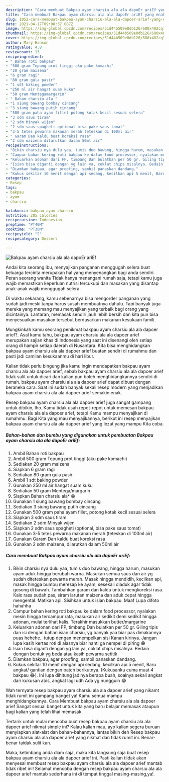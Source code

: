 ```yaml
---
description: "Cara membuat Bakpau ayam charsiu ala ala dapoEr ariEf yang enak dan Mudah Dibuat"
title: "Cara membuat Bakpau ayam charsiu ala ala dapoEr ariEf yang enak dan Mudah Dibuat"
slug: 1052-cara-membuat-bakpau-ayam-charsiu-ala-ala-dapoer-arief-yang-enak-dan-mudah-dibuat
date: 2021-04-17T09:08:37.087Z
image: https://img-global.cpcdn.com/recipes/51d44b509e0db126/680x482cq70/bakpau-ayam-charsiu-ala-ala-dapoer-arief-foto-resep-utama.jpg
thumbnail: https://img-global.cpcdn.com/recipes/51d44b509e0db126/680x482cq70/bakpau-ayam-charsiu-ala-ala-dapoer-arief-foto-resep-utama.jpg
cover: https://img-global.cpcdn.com/recipes/51d44b509e0db126/680x482cq70/bakpau-ayam-charsiu-ala-ala-dapoer-arief-foto-resep-utama.jpg
author: Mary Hanson
ratingvalue: 4.8
reviewcount: 13
recipeingredient:
- " Bahan roti bakpau"
- "500 gram Tepung prot tinggi aku pake komachi"
- "20 gram maizena"
- "6 gram ragi"
- "80 gram gula pasir"
- "1 sdt baking powder"
- "250 ml air hangat suam kuku"
- "50 gram Mentegamargarin"
- " Bahan charsiu ala "
- "1 siung bawang bombay cincang"
- "3 siung bawang putih cincang"
- "500 gram paha ayam fillet potong kotak kecil sesuai selera"
- "3 sdm saus tiram"
- "2 sdm Minyak wijen"
- "2 sdm saus spagheti optional bisa pake saus tomat"
- "3-5 tetes pewarna makanan merah teteskan di 100ml air"
- " Garam Dan kaldu buat koreksi rasa"
- "2 sdm maizena dilarutkan dalam 50ml air"
recipeinstructions:
- "Bikin charsiu nya dulu yaa, tumis duo bawang, hingga harum, masukan ayam aduk hingga berubah warna. Masukan semua saus dan air yg sudah diteteskan pewarna merah. Masak hingga mendidih, kecilkan api, masak hingga bumbu meresap ke ayam, sesekali diaduk agar tidak gosong di bawah. Tambahkan garam dan kaldu untuk mengkoreksi rasa. Kalo rasa sudah pas, siram larutan maizena dan aduk cepat hingga mengental. Matikan api. Sisihkan untuk isian bakpau. Maaf Lupa difoto hahahha"
- "Campur bahan kering roti bakpau ke dalam food processor, nyalakan mesin hingga tercampur rata, masukan air sedikit demi sedikit hingga adonan, mulai terlihat kalis. Terakhir masukkan butter/margarine"
- "Keluarkan adonan dari FP, timbang Dan bulatkan per 50 gr. Giling tipis dan isi dengan bahan isian charsiu, yg banyak yaa biar pas dimakannya puas hehehe.. tutup dengan menempelkan sisi Kanan kirinya. Jangan lupa kasih kertas roti di alasnya biar nanti ga nempel di piring 😁"
- "Isian bisa diganti dengan yg lain ya, coklat chips misalnya. Bedain dengan bentuk yg beda atau kasih pewarna setitik"
- "Diamkan bakpau, agar proofing, sambil panaskan dandang."
- "Kukus sekitar 10 menit dengan api sedang, kecilkan api 5 menit, Baru angkat/ gantian dengan batch berikutnya. (Kukusanku cuma muat 4 bakpau 😂). Ini lupa dihitung jadinya berapa buah, soalnya sekali angkat dari kukusan abis, angkat lagi udh Ada yg nungguin 😂"
categories:
- Resep
tags:
- bakpau
- ayam
- charsiu

katakunci: bakpau ayam charsiu 
nutrition: 205 calories
recipecuisine: Indonesian
preptime: "PT40M"
cooktime: "PT38M"
recipeyield: "2"
recipecategory: Dessert

---
```



![Bakpau ayam charsiu ala ala dapoEr ariEf](https://img-global.cpcdn.com/recipes/51d44b509e0db126/680x482cq70/bakpau-ayam-charsiu-ala-ala-dapoer-arief-foto-resep-utama.jpg)

Andai kita seorang ibu, menyajikan panganan menggugah selera buat keluarga tercinta merupakan hal yang menyenangkan bagi anda sendiri. Peran seorang  wanita Tidak hanya menangani rumah saja, tetapi kamu juga wajib memastikan keperluan nutrisi tercukupi dan masakan yang disantap anak-anak wajib menggugah selera.

Di waktu  sekarang, kamu sebenarnya bisa mengorder panganan yang sudah jadi meski tanpa harus susah membuatnya dahulu. Tapi banyak juga mereka yang memang mau menyajikan yang terbaik bagi orang yang dicintainya. Lantaran, memasak sendiri jauh lebih bersih dan kita pun bisa menyesuaikan masakan tersebut berdasarkan makanan kesukaan famili. 



Mungkinkah kamu seorang penikmat bakpau ayam charsiu ala ala dapoer arief?. Asal kamu tahu, bakpau ayam charsiu ala ala dapoer arief merupakan sajian khas di Indonesia yang saat ini disenangi oleh setiap orang di hampir setiap daerah di Nusantara. Kita bisa menghidangkan bakpau ayam charsiu ala ala dapoer arief buatan sendiri di rumahmu dan pasti jadi camilan kesukaanmu di hari libur.

Kalian tidak perlu bingung jika kamu ingin mendapatkan bakpau ayam charsiu ala ala dapoer arief, sebab bakpau ayam charsiu ala ala dapoer arief tidak sulit untuk dicari dan kalian pun boleh menghidangkannya sendiri di rumah. bakpau ayam charsiu ala ala dapoer arief dapat dibuat dengan beraneka cara. Saat ini sudah banyak sekali resep modern yang menjadikan bakpau ayam charsiu ala ala dapoer arief semakin enak.

Resep bakpau ayam charsiu ala ala dapoer arief juga sangat gampang untuk dibikin, lho. Kamu tidak usah repot-repot untuk memesan bakpau ayam charsiu ala ala dapoer arief, tetapi Kamu mampu menyajikan di rumahmu. Bagi Kita yang mau menyajikannya, berikut ini resep menyajikan bakpau ayam charsiu ala ala dapoer arief yang lezat yang mampu Kita coba.

<!--inarticleads1-->

##### Bahan-bahan dan bumbu yang digunakan untuk pembuatan Bakpau ayam charsiu ala ala dapoEr ariEf:

1. Ambil  Bahan roti bakpau
1. Ambil 500 gram Tepung prot tinggi (aku pake komachi)
1. Sediakan 20 gram maizena
1. Siapkan 6 gram ragi
1. Sediakan 80 gram gula pasir
1. Ambil 1 sdt baking powder
1. Gunakan 250 ml air hangat suam kuku
1. Sediakan 50 gram Mentega/margarin
1. Siapkan  Bahan charsiu ala² 😁
1. Gunakan 1 siung bawang bombay cincang
1. Sediakan 3 siung bawang putih cincang
1. Gunakan 500 gram paha ayam fillet, potong kotak kecil sesuai selera
1. Siapkan 3 sdm saus tiram
1. Sediakan 2 sdm Minyak wijen
1. Siapkan 2 sdm saus spagheti (optional, bisa pake saus tomat)
1. Gunakan 3-5 tetes pewarna makanan merah (teteskan di 100ml air)
1. Gunakan  Garam Dan kaldu buat koreksi rasa
1. Gunakan 2 sdm maizena, dilarutkan dalam 50ml air




<!--inarticleads2-->

##### Cara membuat Bakpau ayam charsiu ala ala dapoEr ariEf:

1. Bikin charsiu nya dulu yaa, tumis duo bawang, hingga harum, masukan ayam aduk hingga berubah warna. Masukan semua saus dan air yg sudah diteteskan pewarna merah. Masak hingga mendidih, kecilkan api, masak hingga bumbu meresap ke ayam, sesekali diaduk agar tidak gosong di bawah. Tambahkan garam dan kaldu untuk mengkoreksi rasa. Kalo rasa sudah pas, siram larutan maizena dan aduk cepat hingga mengental. Matikan api. Sisihkan untuk isian bakpau. Maaf Lupa difoto hahahha
1. Campur bahan kering roti bakpau ke dalam food processor, nyalakan mesin hingga tercampur rata, masukan air sedikit demi sedikit hingga adonan, mulai terlihat kalis. Terakhir masukkan butter/margarine
1. Keluarkan adonan dari FP, timbang Dan bulatkan per 50 gr. Giling tipis dan isi dengan bahan isian charsiu, yg banyak yaa biar pas dimakannya puas hehehe.. tutup dengan menempelkan sisi Kanan kirinya. Jangan lupa kasih kertas roti di alasnya biar nanti ga nempel di piring 😁
1. Isian bisa diganti dengan yg lain ya, coklat chips misalnya. Bedain dengan bentuk yg beda atau kasih pewarna setitik
1. Diamkan bakpau, agar proofing, sambil panaskan dandang.
1. Kukus sekitar 10 menit dengan api sedang, kecilkan api 5 menit, Baru angkat/ gantian dengan batch berikutnya. (Kukusanku cuma muat 4 bakpau 😂). Ini lupa dihitung jadinya berapa buah, soalnya sekali angkat dari kukusan abis, angkat lagi udh Ada yg nungguin 😂




Wah ternyata resep bakpau ayam charsiu ala ala dapoer arief yang nikamt tidak rumit ini gampang banget ya! Kamu semua mampu menghidangkannya. Cara Membuat bakpau ayam charsiu ala ala dapoer arief Sangat sesuai banget untuk kita yang baru belajar memasak ataupun bagi kalian yang telah lihai memasak.

Tertarik untuk mulai mencoba buat resep bakpau ayam charsiu ala ala dapoer arief nikmat simple ini? Kalau kalian mau, ayo kalian segera buruan menyiapkan alat-alat dan bahan-bahannya, lantas bikin deh Resep bakpau ayam charsiu ala ala dapoer arief yang nikmat dan tidak rumit ini. Benar-benar taidak sulit kan. 

Maka, ketimbang anda diam saja, maka kita langsung saja buat resep bakpau ayam charsiu ala ala dapoer arief ini. Pasti kalian tiidak akan menyesal membuat resep bakpau ayam charsiu ala ala dapoer arief mantab tidak ribet ini! Selamat mencoba dengan resep bakpau ayam charsiu ala ala dapoer arief mantab sederhana ini di tempat tinggal masing-masing,ya!.

